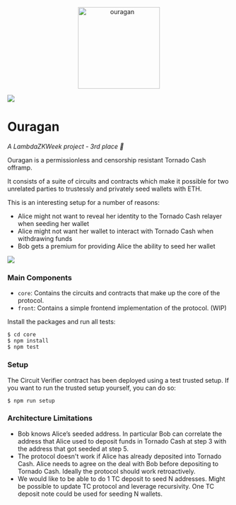 <p align="center">
<img width="185" alt="ouragan" src="https://github.com/Jubzinas/Ouragan/assets/23149200/7621f927-2c2d-47c7-a665-93d6536b9472">
</p>

![](https://img.shields.io/badge/circom-2.1.6-lightgrey)

# Ouragan

*A LambdaZKWeek project - 3rd place 🥂*

Ouragan is a permissionless and censorship resistant Tornado Cash offramp. 

It consists of a suite of circuits and contracts which make it possible for two unrelated parties to trustessly and privately seed wallets with ETH. 

This is an interesting setup for a number of reasons:
- Alice might not want to reveal her identity to the Tornado Cash relayer when seeding her wallet
- Alice might not want her wallet to interact with Tornado Cash when withdrawing funds
- Bob gets a premium for providing Alice the ability to seed her wallet

![](./imgs/Ouragan_updated.png)

### Main Components

- `core`: Contains the circuits and contracts that make up the core of the protocol.
- `front`: Contains a simple frontend implementation of the protocol. (WIP)

Install the packages and run all tests:

```
$ cd core
$ npm install 
$ npm test
```

### Setup

The Circuit Verifier contract has been deployed using a test trusted setup. If you want to run the trusted setup yourself, you can do so: 

```
$ npm run setup
```


### Architecture Limitations

- Bob knows Alice’s seeded address. In particular Bob can correlate the address that Alice used to deposit funds in Tornado Cash at step 3 with the address that got seeded at step 5.
- The protocol doesn't work if Alice has already deposited into Tornado Cash. Alice needs to agree on the deal with Bob before depositing to Tornado Cash. Ideally the protocol should work retroactively.
- We would like to be able to do 1 TC deposit to seed N addresses. Might be possible to update TC protocol and leverage recursivity. One TC deposit note could be used for seeding N wallets.
